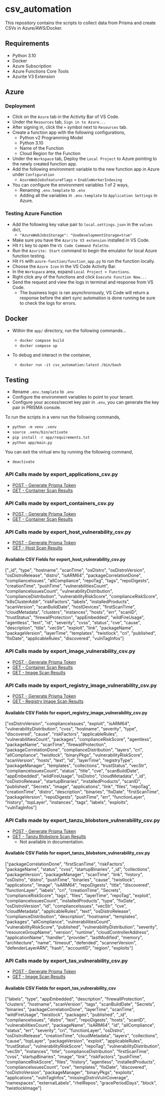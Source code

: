 # csv_automation

This repository contains the scripts to collect data from Prisma and create CSVs in Azure/AWS/Docker.

## Requirements

* Python 3.10
* Docker
* Azure Subscription
* Azure Functions Core Tools
* Azurite V3 Extension

## Azure

### Deployment

* Click on the `Azure` tab in the Activity Bar of VS Code.
* Under the `Resources` tab, `Sign in to Azure...`
* After signing in, click the `+` symbol next to `Resources` tab.
* Create a function app with the following configurations,
  * Python v2 Programming Model
  * Python 3.10
  * Name of the Function
  * Cloud Region for the Function
* Under the `Workspace` tab, Deploy the `Local Project` to Azure pointing to the newly created function app.
* Add the following environment variable to the new function app in Azure under `Configuration`
  * `AzureWebJobsFeatureFlags` = `EnableWorkerIndexing` 
* You can configure the environment variables 1 of 2 ways,
  * Renaming `.env.template` to `.env`
  * Adding all the variables in `.env.template` to `Application Settings` in Azure.


### Testing Azure Function

* Add the following key value pair to `local.settings.json` in the `values` dict,
  * `"AzureWebJobsStorage": "UseDevelopmentStorage=true"`
* Make sure you have the `Azurite V3 extension` installed in VS Code.
* Hit `F1` key to open the `VS Code Command Palette`.
* Run the `Azurite: Start` command to begin the emulator for local Azure function testing.
* Hit `F5` with `azure-function/function_app.py` to run the function locally.
* Choose the `Azure Icon` in the VS Code Activity Bar.
* In the `Workspace` area, expand `Local Project > Functions`.
* Right click any of the functions and click `Execute Function Now...`
* Send the request and view the logs in terminal and response from VS Code.
  * The business logic is ran asynchronously, VS Code will return a response before the alert sync automation is done running be sure to check the logs for errors.


## Docker

* Within the `app/` directory, run the following commands...
  * `docker compose build`
  * `docker compose up`

* To debug and interact in the container,
  * `docker run -it csv_automation:latest /bin/bash`

## Testing

* Rename `.env.template` to `.env`
* Configure the environment variables to point to your tenant.
* Configure your access/secret key pair in `.env`, you can generate the key pair in PRISMA console.

To run the scripts in a venv run the following commands,

* `python -m venv .venv`
* `source .venv/bin/activate`
* `pip install -r app/requirements.txt`
* `python app/main.py`

You can exit the virtual env by running the following command,

* `deactivate`

### API Calls made by export_applications_csv.py

* [POST - Generate Prisma Token](https://pan.dev/prisma-cloud/api/cspm/app-login/)
* [GET - Container Scan Results](https://pan.dev/prisma-cloud/api/cwpp/get-containers/)

### API Calls made by export_containers_csv.py

* [POST - Generate Prisma Token](https://pan.dev/prisma-cloud/api/cspm/app-login/)
* [GET - Container Scan Results](https://pan.dev/prisma-cloud/api/cwpp/get-containers/)

### API Calls made by export_host_vulnerability_csv.py

* [POST - Generate Prisma Token](https://pan.dev/prisma-cloud/api/cspm/app-login/)
* [GET - Host Scan Results](https://pan.dev/prisma-cloud/api/cwpp/get-hosts/)

#### Available CSV Fields for export_host_vulnerability_csv.py

["_id", "type", "hostname", "scanTime", "osDistro", "osDistroVersion", "osDistroRelease", "distro", "isARM64", "packageCorrelationDone", "complianceIssues", "allCompliance", "repoTag", "tags", "repoDigests", "creationTime", "pushTime", "vulnerabilitiesCount", "complianceIssuesCount", "vulnerabilityDistribution", "complianceDistribution", "vulnerabilityRiskScore", "complianceRiskScore", "k8sClusterAddr", "riskFactors", "labels", "installedProducts", "scanVersion", "scanBuildDate", "hostDevices", "firstScanTime", "cloudMetadata", "clusters", "instances", "hosts", "err", "scanID", "trustStatus", "firewallProtection", "appEmbedded", "wildFireUsage", "agentless", "text", "id", "severity", "cvss", "status", "cve", "cause", "description", "title", "vecStr", "exploit", "link", "packageName", "packageVersion", "layerTime", "templates", "twistlock", "cri", "published", "fixDate", "applicableRules", "discovered", "vulnTagInfos"]

### API Calls made by export_image_vulnerability_csv.py

* [POST - Generate Prisma Token](https://pan.dev/prisma-cloud/api/cspm/app-login/)
* [GET - Container Scan Results](https://pan.dev/prisma-cloud/api/cwpp/get-containers/)
* [GET - Image Scan Results](https://pan.dev/prisma-cloud/api/cwpp/get-images/)

### API Calls made by export_registry_image_vulnerability_csv.py

* [POST - Generate Prisma Token](https://pan.dev/prisma-cloud/api/cspm/app-login/)
* [GET - Registry Image Scan Results](https://pan.dev/prisma-cloud/api/cwpp/get-registry/)

#### Available CSV Fields for export_registry_image_vulnerability_csv.py

["osDistroVersion", "complianceIssues", "exploit", "isARM64", "vulnerabilityDistribution", "cvss", "hostname", "severity", "type", "discovered", "cause", "riskFactors", "applicableRules", "vulnerabilitiesCount", "packages", "complianceRiskScore", "agentless", "packageName", "scanTime", "firewallProtection", "packageCorrelationDone", "complianceDistribution", "layers", "cri", "allCompliance", "twistlock", "binaryPkgs", "vulnerabilityRiskScore", "scanVersion", "hosts", "text", "id", "layerTime", "registryType", "packageManager", "templates", "collections", "trustStatus", "vecStr", "complianceIssuesCount", "status", "title", "cve", "scanBuildDate", "appEmbedded", "wildFireUsage", "osDistro", "cloudMetadata", "_id", "osDistroRelease", "startupBinaries", "installedProducts", "scanID", "published", "Secrets", "image", "applications", "link", "files", "repoTag", "creationTime", "distro", "description", "binaries", "fixDate", "firstScanTime", "packageVersion", "repoDigests", "pushTime", "err", "functionLayer", "history", "topLayer", "instances", "tags", "labels", "exploits", "vulnTagInfos"]

### API Calls made by export_tanzu_blobstore_vulnerability_csv.py

* [POST - Generate Prisma Token](https://pan.dev/prisma-cloud/api/cspm/app-login/)
* [GET - Tanzu Blobstore Scan Results]()
  * Not available in documentation.

#### Available CSV Fields for export_tanzu_blobstore_vulnerability_csv.py

["packageCorrelationDone", "firstScanTime", "riskFactors", "packageName", "status", "cvss", "startupBinaries", "_id", "collections", "packageVersion", "packageManager", "scanTime", "link", "history", "osDistro", "distro", "pushTime", "binaries", "cause", "twistlock", "applications", "image", "isARM64", "repoDigests", "title", "discovered", "functionLayer", "labels", "cri", "creationTime", "Secrets", "complianceRiskScore", "tags", "files", "layerTime", "repoTag", "exploit", "complianceIssuesCount", "installedProducts", "type", "fixDate", "osDistroVersion", "id", "complianceIssues", "vecStr", "cve", "cloudMetadata", "applicableRules", "text", "osDistroRelease", "complianceDistribution", "description", "hostname", "templates", "packages", "allCompliance", "vulnerabilitiesCount", "vulnerabilityRiskScore", "published", "vulnerabilityDistribution", "severity", "resourceGroupName", "version", "runtime", "cloudControllerAddress", "applicationName", "handler", "provider", "lastModified", "memory", "architecture", "name", "timeout", "defended", "scannerVersion", "defenderLayerARN", "hash", "accountID", "region", "exploits"]

### API Calls made by export_tas_vulnerability_csv.py

* [POST - Generate Prisma Token](https://pan.dev/prisma-cloud/api/cspm/app-login/)
* [GET - Image Scan Results](https://pan.dev/prisma-cloud/api/cwpp/get-images/)

#### Available CSV Fields for export_tas_vulnerability_csv

["labels", "type", "appEmbedded", "description", "firewallProtection", "clusters", "hostname", "scanVersion", "tags", "scanBuildDate", "Secrets", "binaries", "packageCorrelationDone", "layerTime", "scanTime", "wildFireUsage", "twistlock", "packages", "published", "_id", "complianceIssues", "distro", "text", "repoDigests", "hosts", "scanID", "vulnerabilitiesCount", "packageName", "isARM64", "id", "allCompliance", "status", "err", "severity", "cri", "functionLayer", "osDistro", "osDistroRelease", "creationTime", "cloudMetadata", "layers", "collections", "cause", "topLayer", "packageVersion", "exploit", "applicableRules", "trustStatus", "vulnerabilityRiskScore", "repoTag", "vulnerabilityDistribution", "vecStr", "instances", "title", "complianceDistribution", "firstScanTime", "cvss", "startupBinaries", "image", "link", "riskFactors", "pushTime", "complianceRiskScore", "files", "history", "agentless", "installedProducts", "complianceIssuesCount", "cve", "templates", "fixDate", "discovered", "osDistroVersion", "packageManager", "binaryPkgs", "exploits", "applications", "vulnTagInfos", "missingDistroVulnCoverage", "namespaces", "externalLabels", "rhelRepos", "gracePeriodDays", "block", "twistlockImage"]
